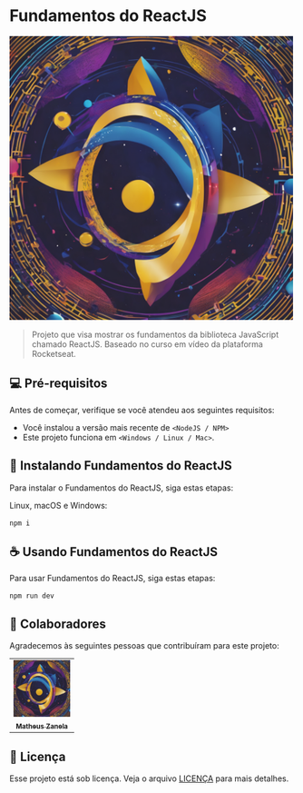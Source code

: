 # Fundamentos do ReactJS

<img src="/public/image1.png" width="500px;" height="500px;" alt="Foto de perfil">

> Projeto que visa mostrar os fundamentos da biblioteca JavaScript chamado ReactJS. Baseado no curso em vídeo da plataforma Rocketseat.

## 💻 Pré-requisitos

Antes de começar, verifique se você atendeu aos seguintes requisitos:

- Você instalou a versão mais recente de `<NodeJS / NPM>`
- Este projeto funciona em `<Windows / Linux / Mac>`.

## 🚀 Instalando Fundamentos do ReactJS

Para instalar o Fundamentos do ReactJS, siga estas etapas:

Linux, macOS e Windows:

```
npm i
```

## ☕ Usando Fundamentos do ReactJS

Para usar Fundamentos do ReactJS, siga estas etapas:

```
npm run dev
```

## 🤝 Colaboradores

Agradecemos às seguintes pessoas que contribuíram para este projeto:

<table>
  <tr>
    <td align="center">
      <a href="#" title="defina o titulo do link">
        <img src="/public/image1.png" width="100px;" alt="Foto do Matheus Zanela no GitHub"/><br>
        <sub>
          <b>Matheus Zanela</b>
        </sub>
      </a>
    </td>
  </tr>
</table>

## 📝 Licença

Esse projeto está sob licença. Veja o arquivo [LICENÇA](LICENSE.md) para mais detalhes.
